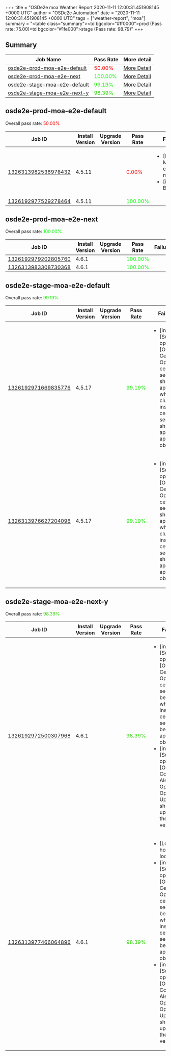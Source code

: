 +++
title = "OSDe2e moa Weather Report 2020-11-11 12:00:31.451908145 +0000 UTC"
author = "OSDe2e Automation"
date = "2020-11-11 12:00:31.451908145 +0000 UTC"
tags = ["weather-report", "moa"]
summary = "<table class=\"summary\"><tr><td bgcolor=\"#ff0000\"></td><td>prod (Pass rate: 75.00)</td></tr><tr><td bgcolor=\"#1fe000\"></td><td>stage (Pass rate: 98.79)</td></tr></table>"
+++
## Summary

| Job Name | Pass Rate | More detail |
|----------|-----------|-------------|
|[osde2e-prod-moa-e2e-default](https://prow.svc.ci.openshift.org/?job=osde2e-prod-moa-e2e-default)| <span style="color:#ff0000;">50.00%</span>|[More Detail](#osde2e-prod-moa-e2e-default)|
|[osde2e-prod-moa-e2e-next](https://prow.svc.ci.openshift.org/?job=osde2e-prod-moa-e2e-next)| <span style="color:#01fe00;">100.00%</span>|[More Detail](#osde2e-prod-moa-e2e-next)|
|[osde2e-stage-moa-e2e-default](https://prow.svc.ci.openshift.org/?job=osde2e-stage-moa-e2e-default)| <span style="color:#15ea00;">99.19%</span>|[More Detail](#osde2e-stage-moa-e2e-default)|
|[osde2e-stage-moa-e2e-next-y](https://prow.svc.ci.openshift.org/?job=osde2e-stage-moa-e2e-next-y)| <span style="color:#2ad500;">98.39%</span>|[More Detail](#osde2e-stage-moa-e2e-next-y)|



## osde2e-prod-moa-e2e-default

Overall pass rate: <span style="color:#ff0000;">50.00%</span>

| Job ID | Install Version | Upgrade Version | Pass Rate | Failures |
|--------|-----------------|-----------------|-----------|----------|
[1326313982536978432](https://prow.ci.openshift.org/view/gs/origin-ci-test/logs/osde2e-prod-moa-e2e-default/1326313982536978432) | 4.5.11 |  | <span style="color:#ff0000;">0.00%</span>|<ul><li>[Log Metrics] cluster-mgmt-500</li><li>[install] BeforeSuite</li></ul>
[1326192977529278464](https://prow.ci.openshift.org/view/gs/origin-ci-test/logs/osde2e-prod-moa-e2e-default/1326192977529278464) | 4.5.11 |  | <span style="color:#01fe00;">100.00%</span>|



## osde2e-prod-moa-e2e-next

Overall pass rate: <span style="color:#01fe00;">100.00%</span>

| Job ID | Install Version | Upgrade Version | Pass Rate | Failures |
|--------|-----------------|-----------------|-----------|----------|
[1326192979202805760](https://prow.ci.openshift.org/view/gs/origin-ci-test/logs/osde2e-prod-moa-e2e-next/1326192979202805760) | 4.6.1 |  | <span style="color:#01fe00;">100.00%</span>|
[1326313983308730368](https://prow.ci.openshift.org/view/gs/origin-ci-test/logs/osde2e-prod-moa-e2e-next/1326313983308730368) | 4.6.1 |  | <span style="color:#01fe00;">100.00%</span>|



## osde2e-stage-moa-e2e-default

Overall pass rate: <span style="color:#15ea00;">99.19%</span>

| Job ID | Install Version | Upgrade Version | Pass Rate | Failures |
|--------|-----------------|-----------------|-----------|----------|
[1326192971669835776](https://prow.ci.openshift.org/view/gs/origin-ci-test/logs/osde2e-stage-moa-e2e-default/1326192971669835776) | 4.5.17 |  | <span style="color:#15ea00;">99.19%</span>|<ul><li>[install] [Suite: operators] [OSD] Certman Operator certificate secret should be applied when cluster installed certificate secret should be applied to apiserver object</li></ul>
[1326313976627204096](https://prow.ci.openshift.org/view/gs/origin-ci-test/logs/osde2e-stage-moa-e2e-default/1326313976627204096) | 4.5.17 |  | <span style="color:#15ea00;">99.19%</span>|<ul><li>[install] [Suite: operators] [OSD] Certman Operator certificate secret should be applied when cluster installed certificate secret should be applied to apiserver object</li></ul>



## osde2e-stage-moa-e2e-next-y

Overall pass rate: <span style="color:#2ad500;">98.39%</span>

| Job ID | Install Version | Upgrade Version | Pass Rate | Failures |
|--------|-----------------|-----------------|-----------|----------|
[1326192972500307968](https://prow.ci.openshift.org/view/gs/origin-ci-test/logs/osde2e-stage-moa-e2e-next-y/1326192972500307968) | 4.6.1 |  | <span style="color:#2ad500;">98.39%</span>|<ul><li>[install] [Suite: operators] [OSD] Certman Operator certificate secret should be applied when cluster installed certificate secret should be applied to apiserver object</li><li>[install] [Suite: operators] [OSD] Configure AlertManager Operator Operator Upgrade should upgrade from the replaced version</li></ul>
[1326313977466064896](https://prow.ci.openshift.org/view/gs/origin-ci-test/logs/osde2e-stage-moa-e2e-next-y/1326313977466064896) | 4.6.1 |  | <span style="color:#2ad500;">98.39%</span>|<ul><li>[Log Metrics] host-dns-lookup</li><li>[install] [Suite: operators] [OSD] Certman Operator certificate secret should be applied when cluster installed certificate secret should be applied to apiserver object</li><li>[install] [Suite: operators] [OSD] Configure AlertManager Operator Operator Upgrade should upgrade from the replaced version</li></ul>



